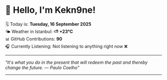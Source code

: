 # 👋 Hello, I'm Kekn9ne!

🗓️ Today is: **Tuesday, 16 September 2025**  
🌤️ Weather in Istanbul: **⛅️  +23°C**  
📊 GitHub Contributions: **90**  
🎧 Currently Listening: Not listening to anything right now ❌

---

_"It's what you do in the present that will redeem the past and thereby change the future. — *Paulo Coelho*"_

---
